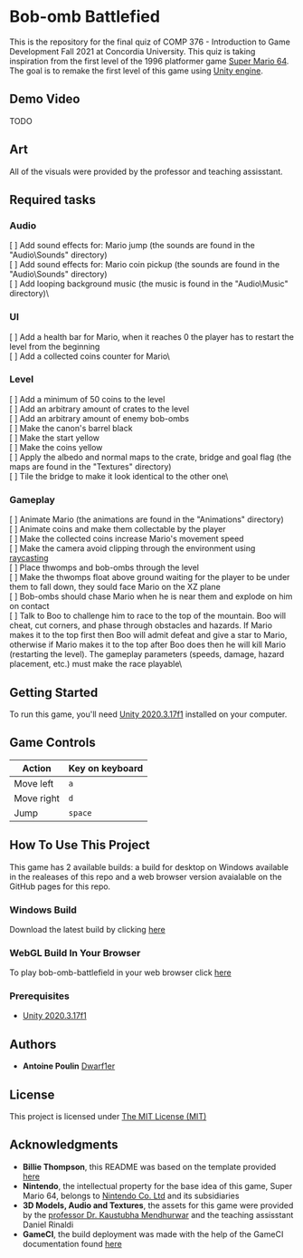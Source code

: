 # Bob-omb Battlefied
This is the repository for the final quiz of COMP 376 - Introduction to Game Development Fall 2021 at Concordia University. This quiz is taking inspiration from the first level of the 1996 platformer game [Super Mario 64](https://en.wikipedia.org/wiki/Super_Mario_64). The goal is to remake the first level of this game using [Unity engine](https://unity.com/).

## Demo Video

TODO

## Art

All of the visuals were provided by the professor and teaching assisstant.

## Required tasks

### Audio

[ ] Add sound effects for: Mario jump (the sounds are found in the "Audio\Sounds" directory)\
[ ] Add sound effects for: Mario coin pickup (the sounds are found in the "Audio\Sounds" directory)\
[ ] Add looping background music (the music is found in the "Audio\Music" directory)\

### UI

[ ] Add a health bar for Mario, when it reaches 0 the player has to restart the level from the beginning\
[ ] Add a collected coins counter for Mario\

### Level

[ ] Add a minimum of 50 coins to the level\
[ ] Add an arbitrary amount of crates to the level\
[ ] Add an arbitrary amount of enemy bob-ombs\
[ ] Make the canon's barrel black\
[ ] Make the start yellow\
[ ] Make the coins yellow\
[ ] Apply the albedo and normal maps to the crate, bridge and goal flag (the maps are found in the "Textures" directory)\
[ ] Tile the bridge to make it look identical to the other one\

### Gameplay

[ ] Animate Mario (the animations are found in the "Animations" directory)\
[ ] Animate coins and make them collectable by the player\
[ ] Make the collected coins increase Mario's movement speed\
[ ] Make the camera avoid clipping through the environment using [raycasting](https://docs.unity3d.com/ScriptReference/Physics.Raycast.html)\
[ ] Place thwomps and bob-ombs through the level\
[ ] Make the thwomps float above ground waiting for the player to be under them to fall down, they sould face Mario on the XZ plane\
[ ] Bob-ombs should chase Mario when he is near them and explode on him on contact\
[ ] Talk to Boo to challenge him to race to the top of the mountain. Boo will cheat, cut corners, and phase through obstacles and hazards. If Mario makes it to the top first then Boo will admit defeat and give a star to Mario, otherwise if Mario makes it to the top after Boo does then he will kill Mario (restarting the level). The gameplay parameters (speeds, damage, hazard placement, etc.) must make the race playable\

## Getting Started

To run this game, you'll need [Unity 2020.3.17f1](https://unity3d.com/get-unity/download?thank-you=update&download_nid=65098&os=Win) installed on your computer.

## Game Controls

Action | Key on keyboard
--- | --- 
Move left | `a`
Move right | `d` 
Jump | `space`

## How To Use This Project

This game has 2 available builds: a build for desktop on Windows available in the realeases of this repo and a web browser version avaialable on the GitHub pages for this repo.

### Windows Build

Download the latest build by clicking [here](https://github.com/Dwarf1er/COVIDBoy/releases/)

### WebGL Build In Your Browser

To play bob-omb-battlefield in your web browser click [here](https://dwarf1er.github.io/bob-omb-battlefield/)

### Prerequisites
 
- [Unity 2020.3.17f1](https://unity3d.com/get-unity/download?thank-you=update&download_nid=65098&os=Win)

## Authors

  - **Antoine Poulin**
    [Dwarf1er](https://github.com/Dwarf1er)

## License

This project is licensed under [The MIT License (MIT)](LICENSE)

## Acknowledgments

  - **Billie Thompson**, this README was based on the template provided [here](https://github.com/PurpleBooth/a-good-readme-template)
  - **Nintendo**, the intellectual property for the base idea of this game, Super Mario 64, belongs to [Nintendo Co. Ltd](https://www.nintendo.com/) and its subsidiaries
  - **3D Models, Audio and Textures**, the assets for this game were provided by the [professor Dr. Kaustubha Mendhurwar](https://www.concordia.ca/ginacody/computer-science-software-eng/faculty.html?fpid=kaustubhaashok-mendhurwar) and the teaching assisstant Daniel Rinaldi
  - **GameCI**, the build deployment was made with the help of the GameCI documentation found [here](https://github.com/game-ci/documentation)
